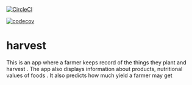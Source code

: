 
[![CircleCI](https://circleci.com/gh/GunPointCoders/harvest/tree/master.svg?style=svg)](https://circleci.com/gh/GunPointCoders/harvest/tree/master)

[![codecov](https://codecov.io/gh/GunPointCoders/harvest/branch/master/graph/badge.svg?token=1AYMUTWEBR)](https://codecov.io/gh/GunPointCoders/harvest)

# harvest
This is an app where a farmer keeps record of the things they plant and harvest . The app also displays information about products, nutritional values of foods . It also predicts how much yield a farmer may get 



